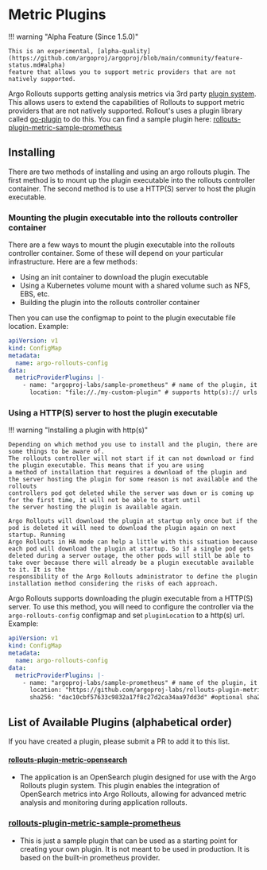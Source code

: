 # Metric Plugins

!!! warning "Alpha Feature (Since 1.5.0)"

    This is an experimental, [alpha-quality](https://github.com/argoproj/argoproj/blob/main/community/feature-status.md#alpha)
    feature that allows you to support metric providers that are not natively supported.

Argo Rollouts supports getting analysis metrics via 3rd party [plugin system](../plugins.md). This allows users to extend the capabilities of Rollouts
to support metric providers that are not natively supported. Rollout's uses a plugin library called
[go-plugin](https://github.com/hashicorp/go-plugin) to do this. You can find a sample plugin
here: [rollouts-plugin-metric-sample-prometheus](https://github.com/argoproj-labs/rollouts-plugin-metric-sample-prometheus)

## Installing

There are two methods of installing and using an argo rollouts plugin. The first method is to mount up the plugin executable
into the rollouts controller container. The second method is to use a HTTP(S) server to host the plugin executable.

### Mounting the plugin executable into the rollouts controller container

There are a few ways to mount the plugin executable into the rollouts controller container. Some of these will depend on your
particular infrastructure. Here are a few methods:

- Using an init container to download the plugin executable
- Using a Kubernetes volume mount with a shared volume such as NFS, EBS, etc.
- Building the plugin into the rollouts controller container

Then you can use the configmap to point to the plugin executable file location. Example:

```yaml
apiVersion: v1
kind: ConfigMap
metadata:
  name: argo-rollouts-config
data:
  metricProviderPlugins: |-
    - name: "argoproj-labs/sample-prometheus" # name of the plugin, it must match the name required by the plugin so it can find it's configuration
      location: "file://./my-custom-plugin" # supports http(s):// urls and file://
```

### Using a HTTP(S) server to host the plugin executable

!!! warning "Installing a plugin with http(s)"

    Depending on which method you use to install and the plugin, there are some things to be aware of.
    The rollouts controller will not start if it can not download or find the plugin executable. This means that if you are using
    a method of installation that requires a download of the plugin and the server hosting the plugin for some reason is not available and the rollouts
    controllers pod got deleted while the server was down or is coming up for the first time, it will not be able to start until
    the server hosting the plugin is available again.

    Argo Rollouts will download the plugin at startup only once but if the pod is deleted it will need to download the plugin again on next startup. Running
    Argo Rollouts in HA mode can help a little with this situation because each pod will download the plugin at startup. So if a single pod gets
    deleted during a server outage, the other pods will still be able to take over because there will already be a plugin executable available to it. It is the
    responsibility of the Argo Rollouts administrator to define the plugin installation method considering the risks of each approach.

Argo Rollouts supports downloading the plugin executable from a HTTP(S) server. To use this method, you will need to
configure the controller via the `argo-rollouts-config` configmap and set `pluginLocation` to a http(s) url. Example:

```yaml
apiVersion: v1
kind: ConfigMap
metadata:
  name: argo-rollouts-config
data:
  metricProviderPlugins: |-
    - name: "argoproj-labs/sample-prometheus" # name of the plugin, it must match the name required by the plugin so it can find it's configuration
      location: "https://github.com/argoproj-labs/rollouts-plugin-metric-sample-prometheus/releases/download/v0.0.4/metric-plugin-linux-amd64" # supports http(s):// urls and file://
      sha256: "dac10cbf57633c9832a17f8c27d2ca34aa97dd3d" #optional sha256 checksum of the plugin executable
```

## List of Available Plugins (alphabetical order)

If you have created a plugin, please submit a PR to add it to this list.

#### [rollouts-plugin-metric-opensearch](https://github.com/argoproj-labs/rollouts-plugin-metric-opensearch)

- The application is an OpenSearch plugin designed for use with the Argo Rollouts plugin system. This plugin enables the integration of OpenSearch metrics into Argo Rollouts, allowing for advanced metric analysis and monitoring during application rollouts.

### [rollouts-plugin-metric-sample-prometheus](https://github.com/argoproj-labs/rollouts-plugin-metric-sample-prometheus)

- This is just a sample plugin that can be used as a starting point for creating your own plugin.
  It is not meant to be used in production. It is based on the built-in prometheus provider.
